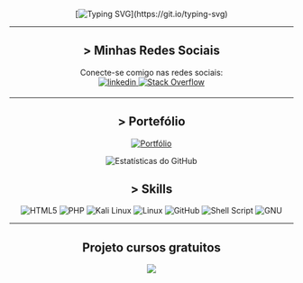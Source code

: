 <div align="center">

[![Typing SVG](https://readme-typing-svg.demolab.com?font=Fira+Code&pause=1000&color=000000&background=FFFFFF&center=true&vCenter=true&width=435&lines=%3EOL%C3%81+DEV%2C+SEJA+MUITO+BEM+VINDO(A)!)](https://git.io/typing-svg)

</div>

---

<h2 align="center">> Minhas Redes Sociais</h2>
<p align="center">
  Conecte-se comigo nas redes sociais:<br/>
  <a href="https://www.linkedin.com/in/marcus-erick-874bba268/" target="_blank">
<img src=https://img.shields.io/badge/linkedin-%2300acee.svg?color=405DE6&style=for-the-badge&logo=linkedin&logoColor=white alt=linkedin style="margin-bottom: 5px;" />
  <a href="">
    <img src="https://img.shields.io/badge/Stack_Overflow-FE7A16?style=for-the-badge&logo=stack-overflow&logoColor=white" alt="Stack Overflow">
  </a>
</p>
    
---

<h2 align="center">> Portefólio</h2>
<p align="center">
  
  <a href="https://marcustechs.github.io/portefolio/index.html">
    <img src="https://img.shields.io/badge/Portefólio-purple?style=for-the-badge&logo=GitHub" alt="Portfólio">
  </a>
</p>

<p align="center">
  <img src="https://github-readme-stats-git-masterrstaa-rickstaa.vercel.app/api?username=marcustechs&&show_icons=true&theme=dracula&include_all_commits=true&count_private=true" alt="Estatísticas do GitHub">
</p>

<h2 align="center">> Skills</h2>
<div align="center">
  <img src="https://img.shields.io/badge/HTML5-E34F26?style=for-the-badge&logo=html5&logoColor=white" alt="HTML5">
  <img src="https://img.shields.io/badge/PHP-777BB4?style=for-the-badge&logo=php&logoColor=white" alt="PHP">
  <img src="https://img.shields.io/badge/Kali%20Linux-557C94?style=for-the-badge&logo=kalilinux&logoColor=white" alt="Kali Linux">
  <img src="https://img.shields.io/badge/Linux-FCC624?style=for-the-badge&logo=linux&logoColor=black" alt="Linux">
  <img src="https://img.shields.io/badge/GitHub-100000?style=for-the-badge&logo=github&logoColor=white" alt="GitHub">
  <img src="https://img.shields.io/badge/Shell_Script-121011?style=for-the-badge&logo=gnu-bash&logoColor=white" alt="Shell Script">
  <img src="https://img.shields.io/badge/GNU-A42E2B?style=for-the-badge&logo=gnu&logoColor=white" alt="GNU">

</div>

---

<h2 align="center">Projeto cursos gratuitos</h2>
<p align="center">
<a href="https://github.com/marcustechs/Free-way">
 <img align="center" src="https://github-readme-stats.vercel.app/api/pin/?username=MarcusTechs&repo=Free-way&theme=tokyonight" />
</a>

